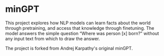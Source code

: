 # minGPT

This project explores how NLP models can learn facts about the world through pretraining, and access that knowledge through finetuning. The model answers the simple question “Where was person [x] born?” without any input text from which to draw the answer.

The project is forked from Andrej Karpathy's original minGPT.
